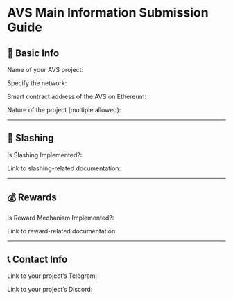 <!-- Use this template for updating avs main info -->

# AVS Main Information Submission Guide

## 📌 Basic Info
Name of your AVS project: 
<!-- Example: EigenDA -->

Specify the network: 
<!-- `Mainnet` or `Holesky` -->

Smart contract address of the AVS on Ethereum: 
<!-- Example: 0xf98d5de1014110c65c51b85ea55f73863215cc10 -->

Nature of the project (multiple allowed): 
<!-- Example: ZK, Oracle -->  
<!-- Refer to: /eigenlayer/schema/avs_category.json -->

---

## 🔐 Slashing

Is Slashing Implemented?: 
<!-- `true` / `false` -->

Link to slashing-related documentation: 
<!-- Example: https://docs.avs.org/slashing -->

---

## 💰 Rewards

Is Reward Mechanism Implemented?: 
<!-- `true` / `false` -->

Link to reward-related documentation: 
<!-- Example: https://docs.avs.org/reward -->

---

## 📞 Contact Info

Link to your project’s Telegram: 
<!-- Example: https://t.me/AVSCommunity -->

Link to your project’s Discord: 
<!-- Example: https://discord.gg/projectxyz -->